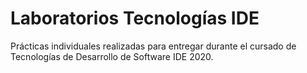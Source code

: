 # Laboratorios Tecnologías IDE
Prácticas individuales realizadas para entregar durante el cursado de Tecnologías de Desarrollo de Software IDE 2020.
